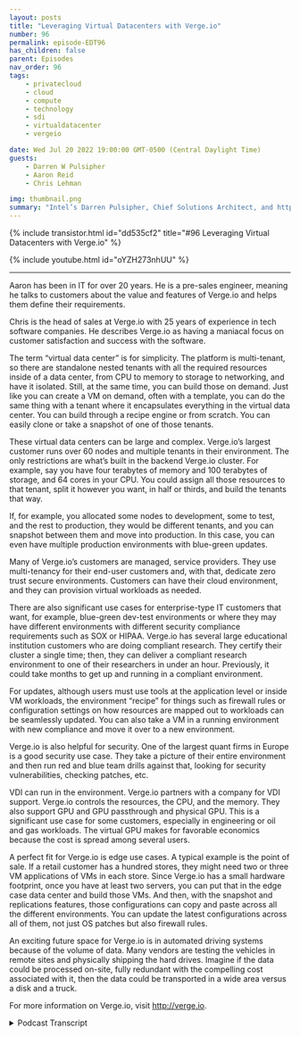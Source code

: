```yaml
---
layout: posts
title: "Leveraging Virtual Datacenters with Verge.io"
number: 96
permalink: episode-EDT96
has_children: false
parent: Episodes
nav_order: 96
tags:
    - privatecloud
    - cloud
    - compute
    - technology
    - sdi
    - virtualdatacenter
    - vergeio

date: Wed Jul 20 2022 19:00:00 GMT-0500 (Central Daylight Time)
guests:
    - Darren W Pulsipher
    - Aaron Reid
    - Chris Lehman

img: thumbnail.png
summary: "Intel’s Darren Pulsipher, Chief Solutions Architect, and https://www.verge.io/ Aaron Reid, Principal Systems Engineer, and Chris Lehman, Senior VP of Sales, discuss use cases for Verge.io’s virtual data center software."
---
```


{% include transistor.html id="dd535cf2" title="#96 Leveraging Virtual Datacenters with Verge.io" %}

{% include youtube.html id="oYZH273nhUU" %}

---


Aaron has been in IT for over 20 years. He is a pre-sales engineer, meaning he talks to customers about the value and features of Verge.io and helps them define their requirements.

Chris is the head of sales at Verge.io with 25 years of experience in tech software companies. He describes Verge.io as having a maniacal focus on customer satisfaction and success with the software.

The term “virtual data center” is for simplicity. The platform is multi-tenant, so there are standalone nested tenants with all the required resources inside of a data center, from CPU to memory to storage to networking, and have it isolated. Still, at the same time, you can build those on demand. Just like you can create a VM on demand, often with a template, you can do the same thing with a tenant where it encapsulates everything in the virtual data center. You can build through a recipe engine or from scratch. You can easily clone or take a snapshot of one of those tenants.

These virtual data centers can be large and complex. Verge.io’s largest customer runs over 60 nodes and multiple tenants in their environment. The only restrictions are what’s built in the backend Verge.io cluster. For example, say you have four terabytes of memory and 100 terabytes of storage, and 64 cores in your CPU. You could assign all those resources to that tenant, split it however you want, in half or thirds, and build the tenants that way.

If, for example, you allocated some nodes to development, some to test, and the rest to production, they would be different tenants, and you can snapshot between them and move into production. In this case, you can even have multiple production environments with blue-green updates.

Many of Verge.io’s customers are managed, service providers. They use multi-tenancy for their end-user customers and, with that, dedicate zero trust secure environments. Customers can have their cloud environment, and they can provision virtual workloads as needed.

There are also significant use cases for enterprise-type IT customers that want, for example, blue-green dev-test environments or where they may have different environments with different security compliance requirements such as SOX or HIPAA. Verge.io has several large educational institution customers who are doing compliant research. They certify their cluster a single time; then, they can deliver a compliant research environment to one of their researchers in under an hour. Previously, it could take months to get up and running in a compliant environment.

For updates, although users must use tools at the application level or inside VM workloads, the environment “recipe” for things such as firewall rules or configuration settings on how resources are mapped out to workloads can be seamlessly updated. You can also take a VM in a running environment with new compliance and move it over to a new environment.

Verge.io is also helpful for security. One of the largest quant firms in Europe is a good security use case. They take a picture of their entire environment and then run red and blue team drills against that, looking for security vulnerabilities, checking patches, etc.

VDI can run in the environment. Verge.io partners with a company for VDI support. Verge.io controls the resources, the CPU, and the memory. They also support GPU and GPU passthrough and physical GPU. This is a significant use case for some customers, especially in engineering or oil and gas workloads. The virtual GPU makes for favorable economics because the cost is spread among several users.

A perfect fit for Verge.io is edge use cases. A typical example is the point of sale. If a retail customer has a hundred stores, they might need two or three VM applications of VMs in each store. Since Verge.io has a small hardware footprint, once you have at least two servers, you can put that in the edge case data center and build those VMs. And then, with the snapshot and replications features, those configurations can copy and paste across all the different environments. You can update the latest configurations across all of them, not just OS patches but also firewall rules.

An exciting future space for Verge.io is in automated driving systems because of the volume of data. Many vendors are testing the vehicles in remote sites and physically shipping the hard drives. Imagine if the data could be processed on-site, fully redundant with the compelling cost associated with it, then the data could be transported in a wide area versus a disk and a truck.


For more information on Verge.io, visit http://verge.io.



<details>
<summary> Podcast Transcript </summary>

<p>﻿1</p>
<p>Hello, thisis Darren Pulsipher, chief solutionarchitect of public sector at Intel.</p>
<p>And welcome to Embracing</p>
<p>Digital Transformation,where we investigate effective change,leveraging people, processand technology.</p>
<p>Chris and Erin, welcome to the show.</p>
<p>Thanks, Darren.</p>
<p>We're excited to be here.</p>
<p>Hey, Erin, let's start with you first.</p>
<p>Tell my audience a little bit aboutyour background and why you're at Verge.io.</p>
<p>Yeah, so I've been in it for for 20plus years.</p>
<p>I'm a pre-sales systemengineer here at Verge.io.</p>
<p>So that means when we go and engagewith customers, I'm one of the guyswho talks to customers about the technicalfeatures and value of Bird's eye viewand helps them define the requirementsand how we can help them out.</p>
<p>So you're the you'rethe point of the spear.</p>
<p>You're right at the beginning.</p>
<p>You're out there gathering, use cases,finding out the pains that all theprofessionals are having, right?</p>
<p>Yes, absolutely.</p>
<p>Part of the the tip, if you will.</p>
<p>That's great.</p>
<p>And Chris, a little bit about yourselfand your background and what your role is.</p>
<p>It varies.</p>
<p>So I had sales at AdWordsand that means hiringteams like like Aaronand his sales counterpart'sbeen in been doing techsoftware companies for 25 years now andwe have awe have a maniacal focuson our customer satisfactionand making them successfulwith our software.</p>
<p>All right.</p>
<p>This is great.</p>
<p>Now, I've already for those of youthat are just tuning in to this episode,go look at a previous episodewith your one of your founders, Greg,who talked about we talked aboutthe rebirth of private cloud today.</p>
<p>We actually want to talk aboutthe use cases of virtual data centersbecause there was somethingthat was really cool.</p>
<p>The Greg talked about was I'm no longerjust virtualizing machines,</p>
<p>I'm virtualizing data centers.</p>
<p>And I thought, man, that's super cool.</p>
<p>There's a whole bunch of use cases</p>
<p>I'm sure we can come up with.</p>
<p>And Aaron, since you talk to customersevery day, let's start with I mean, whatwhat does that unleash for customerswhen they start thinking about,oh, it's not VMs, it'sthe disease,</p>
<p>I guess I virtual data centers now, right?</p>
<p>Yeah, it's a little differentthan virtual data centers.</p>
<p>This is part of the terminology goes.</p>
<p>But basically what Verge.io has includedand built into it is multi tenancyin those tenants stand standaloneas nested tenantswhere you can provide all the resourcesthat you require inside of a data centerfrom CPU to memoryto storage to networkingand have it totally isolated, but buildthose at the same time on demand, right?</p>
<p>So just like you go inand you build a VM on demand,you might have a template for that VM.</p>
<p>You can now do the same thingwith a tenant where it's encapsulateseverything that's includedin the virtual data center,all those resourcesthat we just talked about.</p>
<p>But you can build those right on demandand those can be a scriptthat you can build throughwhich we call our recipe engine,where some of that's already predefined,you can build it from scratch,where you just, you know,give it a name, give the resources,everything that needs in.</p>
<p>Or you can take one of those tenantsand you can now clone those tenants.</p>
<p>So if you have a project where someone'sworking on one of those tenantsor you have a customerthat's working in one of those tenants,and you need to kind of copy pastethat same type of environment, it's veryeasy to do.</p>
<p>Okay, so I can takebasically you just describe the snapshot,</p>
<p>I can take a snapshot of not just VMs, butsecurity profiles, networkstorage memory and everything iswhat you're talking about, not just whatwe've seen traditionally, right?</p>
<p>Yeah, exactly.</p>
<p>Yeah.</p>
<p>So, for example,if you have a test dust environment,test environment,and you're running workloads on thereand then all of a suddenyou want to move them into a productionin environment or AQR environment,it's very easy to take that whole stackcould be an application stack.</p>
<p>It could be multiple applicationstacks inside of a, you know, a networkframework.</p>
<p>And then just take that,do a clone of that.</p>
<p>And now you have numbertwo running over here on the other side.</p>
<p>Okay.</p>
<p>Is there a limitation to how largethese snapshots go and you call themtenants, not data centers?</p>
<p>Right. Well, we like to.</p>
<p>Get your term. Perspective.</p>
<p>We call it virtual data centers.</p>
<p>But really, what they are,because we are a multi-tenant platform,they are sub tenants of our.</p>
<p>So they can run multiple test. All right.</p>
<p>So let's just call them virtualdata centers because marketing, right.</p>
<p>Yeah, I gotcha there. I get that.</p>
<p>So how how big and complexcan these virtual data centers beor is it like a limitation?</p>
<p>How many applications of thiscould be massive and huge?</p>
<p>Yeah, they can be. They can be massive.</p>
<p>I think our largest customer today runsover 60 plus nodes in their environment.</p>
<p>They have multiple tenantsthat they run in their environment.</p>
<p>Really, the tenant,the only restrictions around a tenantor a virtual data center is what is thewhat's defined or what's built in the backend cluster, the virtual cluster.</p>
<p>So if I have a virtual</p>
<p>IO cluster, for example,and I have four terabytes of memoryand I have 100 terabytes of storageand I have, you know, 64 cores in my CPU,</p>
<p>I could assign all those resourcesto that tenant by one or twoand or I could split in half, splitin thirds, however you want to split it upand build them that way as well.</p>
<p>All right. So all right.</p>
<p>This is this is really interesting.</p>
<p>Let's see.</p>
<p>I have no tenants.</p>
<p>Ah, well, all right. No, no, no.</p>
<p>I think. I think this is interesting.</p>
<p>I can have maybe 128 nodes,and I'm going to say I'm allocatingdevelopment,</p>
<p>Those would be different tenants. Yes.</p>
<p>Absolutely. Yep.</p>
<p>Right.</p>
<p>So I can snapshot between themand then move into production.</p>
<p>Yeah.</p>
<p>I can even have multiple productionenvironments, red or blue.</p>
<p>Green updates in this case.</p>
<p>Yeah, you couldyou could figure out a way eitherwith automation, with a recipe engineand or if you're just switching between,like you said, blue, green,maybe my production, you know,first quarter as my blue, then my greenand then my blue, etc.flip back and forth.</p>
<p>Oh boy.</p>
<p>My, my head's starting to spinjust a little biton all the things I can do with this.</p>
<p>This could be pretty substantial.</p>
<p>Let's talk let's talk real quick aboutsome of the usecases where you see peopleusing this ability.</p>
<p>What inwhat areashave you seen the most traction for this?</p>
<p>So for our multi tenancy,we have a lot of our customerbase is MSPs.</p>
<p>So they'll actually use the multitenancy piece for their end user customersand with that they can dedicate zerotrust secure environmentsfor those customers.</p>
<p>We can do things like BGProuting to where those customers can useour own public</p>
<p>IP addresses into those tenants.</p>
<p>And then we do oath authenticationto connect to their environments.</p>
<p>So at that point,a customer can have their owncloud environmenttotally built outwith one of these virtual data centersor slash tenant and log inand they can, based on the resourcesthat the cluster ownergave to them, the CPU, the memory,the storage they can, provisionedworkloads, virtual workloads as needed.</p>
<p>Okay.</p>
<p>So you're your primary target right nowis your mid-tier cloud service providermore right where I get thatwhat about what aboutjust your normal everyday i.t department?</p>
<p>Is there use case for themor is this really geared just towardsthose those mid-tier cloud serviceproviders?</p>
<p>No, there's great use casesfor the enterprise type I.T customerswhere if you have test environments,where you have environmentswhere you want to do like blue, green,where you may have different environmentsthat have different security compliancerequirements.</p>
<p>Right?</p>
<p>Maybe it's a SOX requirement,maybe it's a missed requirement, maybeit's a HIPA or a C you a requirement.</p>
<p>We have some some higher education,very large education, universitiesthat use us to create multiple tenantsbecause, one,they may have their regulatory policiesthat they have to fit under,but then they want to do different typesof testing and to be able to do that,they have to spin up basically the tenantfor the virtual data centerwhere they can get around those policiesbut still have it securedand in effect, you know, air gapped awayfrom the rest of their environmentlike a sandbox,if you will, or a cyber range.</p>
<p>So that's a very good use case there.</p>
<p>Another good use case, you know,we can start with a minimum of two nodecluster and then, you know, go out as faras you need to go out to build that out.</p>
<p>So depending on it may be an edgeuse case or a robot remote office use casewhere you need something on prem,but then you want to take thaton prem workloadand you want to build to replicate thatdata or replicate those VMs or tenantsto another site for data protectionand, you know, DRM backup and recovery.</p>
<p>Because oh,boy, you just covered a wholegamut of things.</p>
<p>Chris, you want to step in here and helphelp out with, you know, use cases,more areas that you think we can use us.</p>
<p>Yeah, sure.</p>
<p>So as Aaron said, we've got severallarge EDAuse that are doing compliant researchand what we've enabled themis they certify their their clustera single time.</p>
<p>We have a recipe engine or a templateengine that will create the same instancewith, you know, depending on on resourceslike compute and storage and ram.</p>
<p>How much, how much of that they need.</p>
<p>They can they can delivera compliant research environmentto one of their research organizationsor researchersin under an hour.</p>
<p>Okay. So let's delve into this.</p>
<p>One's really interesting to mebecause there is a big uptick incyberthreats and and regulationsaround all this.</p>
<p>Right.</p>
<p>So it's really hardsometimes to get your environmentinto a state that is compliant.</p>
<p>So what you're saying here is</p>
<p>I can build that environment once,right.</p>
<p>With all the controlsand then just turn on those environments.</p>
<p>And then researchers can now researchin that environment without any concernsof setting it up appropriately.</p>
<p>It's already. Done.</p>
<p>And and then legacy and legacyenvironments.</p>
<p>The researcherswere doing a lot of their own work,and it could take months to get, you know,</p>
<p>HIPA compliance and run through the EDIthis particular E to usecompliance process.</p>
<p>So we've we've,you know, prospectively monthsoff off of,you know, the beginning of the research.</p>
<p>This this is really thisbecause I'm in the middle of thisright now with a lot of customerswhere we've got to get the patchesput up onto our OSesor our VMs that are running,you know, things.</p>
<p>But no one talks about updatingthe datacenter with all the policies.</p>
<p>And if you look at the NYSC standards,patching is is one of like 15 sections,right?</p>
<p>So what was this? I could</p>
<p>I could patch a a virtual data center.</p>
<p>Correct.</p>
<p>With the things that it's neededby bye bye bye.</p>
<p>Doing snapshots, is that a.</p>
<p>Snapshot or a clone?</p>
<p>But realistically, what you're doing isyou are copying that virtual data centerand you can take that data center,update it with those type of regulationsyou may have, or with our recipe engine,you may have virtual data centersthat have different requirements orregulations that are already set in there.</p>
<p>Right.</p>
<p>You might have different firewall rules.</p>
<p>You might have different network settings.</p>
<p>How to the trust and security set up.</p>
<p>And then it's very easy, just like yousaid, snapshot or copy those offto where, you know, we can do thatwithin minutes or hours versusif you go into a traditional environment.</p>
<p>If, for example,</p>
<p>I'm building a virtualized cluster,</p>
<p>I have to build everything from the groundup, bare metal networking, etc..</p>
<p>But once you put that virtual data centeron that, that multi-tenant, see,it's very easy to copy create. Gotcha.</p>
<p>All right. So let's talk about updating,though.</p>
<p>Let's say I have a recipe that's thereand and new HIPA regulations come out.</p>
<p>So I've got to make changes.</p>
<p>I've already deployed thisin several places.</p>
<p>So you guys have a mechanismwhere I just update the recipeand then I can go apply that recipe onto currently running systems.</p>
<p>How would I do that?</p>
<p>Because</p>
<p>I, I, I don't I have applications runningin those that I've added on.</p>
<p>So how do I update an environmentlike that then.</p>
<p>Does that?</p>
<p>Yes. So we don't necessarilyhave an automation engineor a recipe engine for your applicationlevel or inside your VM workloads.</p>
<p>Typically that would be done with thingslike infrastructure as a code or configmanagement like Ansible or TerraForm,those types of tools, maybe puppet chefor PowerShell Pythonscripting tools, programing tools.</p>
<p>But for the environment, for ourour our tenant or virtual data center,you could go back in with that recipeand update that tenant with that recipe.</p>
<p>So maybe I need to changesome firewallrules maybe</p>
<p>I need to do some configuration settingson the way my resources are mapped out tomy workloads.</p>
<p>Are mapped out. Right.</p>
<p>Okay.</p>
<p>Can I take a running VM?</p>
<p>Well, this is Darren's crazy thoughts.</p>
<p>I mean, these are crazywhere I've got a running environment,everything's running.</p>
<p>I got my applications all running.</p>
<p>I have new hyper requirementsthat came out.</p>
<p>Okay, gotcha.</p>
<p>I got I create a new environment.</p>
<p>Can I then take the VMs running in oneand migrate them over onto the onto the new infrastructure?</p>
<p>You can.</p>
<p>And so what we do is we allow you to setup the networking to be able to do that.</p>
<p>So you can take those VMs,you can either snapshot themor you can migrate them overto that other tenant.</p>
<p>You will.</p>
<p>Okay, so there's a paththere's a path to upgradingwithout having to reconstructbecause as you said before,you guys don't handle the applicationstacks per se.</p>
<p>But I can take a running environment,the VMs in a running environmentand move them overon onto a newa new environmentthat has the new compliance on it.</p>
<p>That's right. That would be okay.</p>
<p>Or you can even you could do iteven to a sense where you take thatthat environment,you do a clone of it, you test itbecause you always want to test anythingbefore you upgraded or move it.</p>
<p>Right, of course.</p>
<p>And then do your adjustmentsand then once it'sset and good clone it again or just,you know, change over to that and.</p>
<p>Going to move it over. Yeah.</p>
<p>Yeah.</p>
<p>I'm glad you brought up testbecause I used to be a CIO.</p>
<p>I've made some mistakes as a CIO.</p>
<p>I used to be a developer.</p>
<p>I've made some mistakes as a developer.</p>
<p>One of the biggest mistakesis I think it's good enough.</p>
<p>I made that one small change.</p>
<p>It shouldn't really matter if I test itand you push it into production,everything falls apart.</p>
<p>So with that, with your guys's technology,there's no excuses, really.</p>
<p>You got rid of my excuse.</p>
<p>Well, the other coolthing about our technology, too, is we dowe have snapshotsbuilt into the environment.</p>
<p>And the nice thing about our snapshots isyou can do VM level snapshots, you can dovirtual data center level snapshotsand you can do cluster level snapshots.</p>
<p>So you can have a snapshotthat protects youfrom from those types of bugsor stupid human tricks, if you will.</p>
<p>And I coined that phrasefrom someone else, another CIO or CTOthat I had talked to in the past.</p>
<p>But, you know, you apply that update.</p>
<p>And if something doesgo wrong with that updateand it's not something that you can easilytake out of the application, right?</p>
<p>The OS levelnow you can easily rollback to a snapshotbefore you apply that update.</p>
<p>And again, at that level,a tenant level and the cluster level.</p>
<p>All right. Very, very cool. All right.</p>
<p>We cover like the update use case.</p>
<p>Let's talk about security.</p>
<p>Chris, will you lay tile?</p>
<p>Tell us a little bit about security.</p>
<p>How what use cases?</p>
<p>I can I can use this technologyin helping with security.</p>
<p>Yeah.</p>
<p>So it's very similar to the test devtype of a type of a use case where,you know, we deploy on x86 hardware.</p>
<p>Every, every test engineer or dev engineercan can have their own environmentto do whatever they want with.</p>
<p>And when they're done, they blow it away.</p>
<p>And, you know, they've gotthe original golden image back.</p>
<p>We have a very largeone of the largest quant firmsin in Europe that's a customerand it's a security type use case.</p>
<p>So what they're doing is they're takinga picture of their entire environmentand then they're running redteam, blue team drills against that.</p>
<p>It's a it's about an eight personorganizationand same thing, looking for securityvulnerabilities, checking patches,that kind of thing.</p>
<p>Oh, so that's an interesting case.</p>
<p>I can take my productionsystem, environment, everything,snapshot it and then releasemy red team at it and say.</p>
<p>Break it.</p>
<p>Break it, you know, hack inor my blue team sitting there going,trying to defend it the whole timewithout affecting production.</p>
<p>But I have a copy of the productionenvironment.</p>
<p>Yes, exactly.</p>
<p>That's pretty darn slick.</p>
<p>I like that use case.</p>
<p>Any other use cases around security.</p>
<p>That's that'sthe one that we've actually tested outand proved you know in the marketand it is akin to thethe test use case as well.</p>
<p>So that makes sense.</p>
<p>I my brain went to honeypots.</p>
<p>Yes. I you know,</p>
<p>I detect</p>
<p>I detect someone and I put I'd put themin that pretend production environmentthey don't even know.</p>
<p>Stay tuned on that one, Darren.</p>
<p>We've we are we agree with you.</p>
<p>We'll just leave it there.</p>
<p>We'll just we're not going to talk anymoreabout that.</p>
<p>Well, no, Darren,you hit it right on the head, too.</p>
<p>I mean, essentially, once you virtualizethe data center, you can pretty much applyany type of use case to it, right?</p>
<p>Honeypot, cyber range, sandbox,you know, arrogant environment.</p>
<p>It's,you know, the whatever you want to do too.</p>
<p>It's very flexible.</p>
<p>Yeah, no, I'm in.</p>
<p>Well, sometimes we need to spell it outbecause I don't think peoplerealize the flexibility that this gives.</p>
<p>This ispretty cool.</p>
<p>All right, let's.</p>
<p>All right.</p>
<p>So we talked configuration, we talkedupgrades, security.</p>
<p>What's another major use case category?</p>
<p>Erin, what do you think?</p>
<p>Well.</p>
<p>So let's see here.</p>
<p>Let me just some of our use cases. So,you know, we do partner with a companyfor media support.</p>
<p>You can run BD in our environment.</p>
<p>The nice thing about that iswe can control the resources, the CPU,the memory.</p>
<p>We also support</p>
<p>GPU, passthrough and virtual GPUs.</p>
<p>Today we support that with NVIDIAfor the virtual CPUand GPU pass through and then for physicaljust playing physical GPU.</p>
<p>Also, we also supportsome other ones on there,but for the most part,that's a big use case for some customers,especially if they're want to do thingslike engineering, oil type,you know, workloads, oil or oil and gas,</p>
<p>I should say.</p>
<p>But anything basically that requiresany type of GPU resource around that.</p>
<p>And then of course the vehicles as well.</p>
<p>Yeah, I really likebecause normally when we think about it,when we think about VDI,we think, Oh, I have a virtual desktop.</p>
<p>That's what it is.</p>
<p>But for complex systemslike what I deal with, I'm programing.</p>
<p>For example, I have more than one VM,</p>
<p>I have a virtual desktopand a bunch of VMs that I want to to use.</p>
<p>So this would be very cool for me where</p>
<p>I can have like a group of VMs that I'm</p>
<p>Snapchatting and doing my development onand I can access them remotely.</p>
<p>And, and that that VDI sessioncan be bundled togetherwith my VMs into one virtual data centerfor me or one virtual tenant for me.</p>
<p>Yeah, absolutely.</p>
<p>Pretty,that's pretty cool that that unlocksa lot of new programing use cases for meas is what I see.</p>
<p>Yeah.</p>
<p>The the the virtual GPU also Darrenreally,really makes the economics favorable.</p>
<p>So, you know, that's not inexpensivetechnology and a 1 to 1can can get expensive.</p>
<p>So the ability to sharethat out among several usersreally reallyreallydelivers a favorable economic model.</p>
<p>My brainalso went to what I call micro cloudbecause I know your guys's stuffhas a very small footprint.</p>
<p>I can run it on on very small machines.</p>
<p>And we're startingto see more emergence of the edge.</p>
<p>And when people think edge,they're thinkingsmartwatches,smartphones, sensors, cameras.</p>
<p>We're also seeing edge devicesthat have three or four nodes.</p>
<p>And so I can really see your guys'stechnology being used as a distributionchannel where I'm distributingon to these micro datacenters, I'm distributing software stacks,</p>
<p>I'm distributing a full virtualizeddata center tenant out therethat's self-contained,managed, can, can run without issues.</p>
<p>Is that somethingyou guys have started to see yet or not?</p>
<p>Yeah, absolutely.</p>
<p>Yeah. I would say it's a use casethat we're going after.</p>
<p>It's actually a perfect fit for us.</p>
<p>If you look at an edge use case,one examplethat's common is a point of saleuse case, right?</p>
<p>Where I'm a retail customerand I have 50 stores, 100 stores, and now</p>
<p>I need to have two or three applicationsor VMs that are in that store.</p>
<p>And just like you said, we are our minimumrequirements are very small footprint.</p>
<p>We like to see at least two serversfor high availability.</p>
<p>But once you have that, you put thatin that edge use case data centerand you can build those VMs.</p>
<p>And then again with our snapshotand replicationfeatures,you can take those configurationsand then just copy paste acrossall those different environments.</p>
<p>Yeah, I see.</p>
<p>That's pretty cool because now,now you're talking updates, right?</p>
<p>Yeah, I have 100</p>
<p>I have 100 stores out there.</p>
<p>I all want them tohave the latest and greatestconfigurations, notjust OS patches, but also firewall rules.</p>
<p>The whole thing.</p>
<p>I can just peanut butterthat thing across.</p>
<p>Yeah, absolutely.</p>
<p>Now that's that's that's pretty slick.</p>
<p>And if you if you start to doubleclick on on the the edge use case.</p>
<p>And to your point, Darren, it's you know,it means a lot of things.</p>
<p>It can be a smart refrigeratoror a gas meter.</p>
<p>It can be. Yeah, yeah, yeah. Cool.</p>
<p>We're looking hard right nowand speaking with peoplein any eight hour spacebecause those cars generate so much data.</p>
<p>A lot of the vendors are testing themin remote sites and they'rethey're literally shippinghard drives around.</p>
<p>I've been in that space.</p>
<p>Yeah, it's a nightmare.</p>
<p>And 80, 85% of that data ends up gettingthrown away once the processing is done.</p>
<p>So think about the ability now to be ableto process that on a remote site, fullyredundant with with the compelling costassociated with it.</p>
<p>And then you canthen you can transport the data,you know, viaa wide area versus a disk and a truck.</p>
<p>No, no, I really like that a lot.</p>
<p>And well, I'm actually Funyons.</p>
<p>They're notthey're not removing any of that datathey're collecting because they're afraid.</p>
<p>Oh, yeah, yeah.</p>
<p>Because I'm still training these cars.</p>
<p>There might be some data in thereso they don't get rid of anything.</p>
<p>They gather all the data,but they ship that the,you know, for the for the model data,they'll ship that back overall.</p>
<p>Yeah. Yeah. That's versus a FedEx truck.</p>
<p>Well well and that's exactlywhat they're using is FedEx trucksfull of drivesyou know petabytes of storage,being transtransported via FedEx to the data center.</p>
<p>I've seen it myself. So I know.</p>
<p>I know so very, very cool.</p>
<p>Very cool.</p>
<p>Technology unleashing new waysof thinking about things.</p>
<p>Very cool stuff, guys.</p>
<p>Any last words for ourour audience out there?</p>
<p>Chris Couple a couple thingswe've mentioned the lightweighthardware footprint a couple of times.</p>
<p>We can take two x86 based serversand a crossover cable or a dumb layertwo switch and give it fullrouting capability for redundancy. Andas many virtual data centers or tenanciesas you have resources to deliver.</p>
<p>We alsohave to have a pretty robustchannel program as wellthat that people should, should be,should know about and be interested in.</p>
<p>Great.</p>
<p>All right, Aaron,what about you, the boss, everything?</p>
<p>Yeah, I think Chris covered itfor the most part.</p>
<p>It is a great technology.</p>
<p>At the very beginning of the call,you asked why, you know, why Verge.ioand one of the reasons coming over hereis when I saw the technology,it looked like a disruptor to me.</p>
<p>And it's very solid.</p>
<p>We have a you know, our core team ofdevelopers has been here the whole time.</p>
<p>So that means a lot to me.</p>
<p>It's coming in to a new companybecause when when you need new featuresor you have questionsabout the technology,we have the people thereto back it up and support it.</p>
<p>So it's really good.</p>
<p>Cool stuff.</p>
<p>Hey, guys, thank you very much.</p>
<p>Anyone can find out more informationabout Verge.io.</p>
<p>Oh, there you go. Yeah.</p>
<p>All right. Hey, thanks a lot, guys.</p>
<p>Thank you. Thanks verythank you for listening to Embracing</p>
<p>Digital Transformation today.</p>
<p>If you enjoyed our podcast,give it five stars on your favoritepodcasting site or YouTube channel.</p>
<p>You can find out more informationabout embracing digital transformationand embracingdigital.org until nexttime, go out and do something wonderful.</p>

</details>
